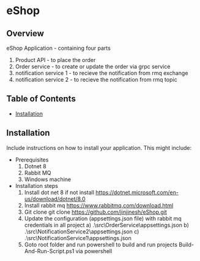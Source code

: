 # eShop

## Overview

eShop Application - containing four parts
1) Product API - to place the order 
2) Order service - to create or update the order via grpc service
3) notification service 1 - to recieve the notification from rmq exchange
4) notification service 2 - to recieve the notification from rmq topic

## Table of Contents

- [Installation](#installation)

## Installation

Include instructions on how to install your application. This might include:

- Prerequisites
    1) Dotnet 8
    2) Rabbit MQ
    3) Windows machine
- Installation steps
    1) Install dot net 8 if not install https://dotnet.microsoft.com/en-us/download/dotnet/8.0
    2) Install rabbit mq https://www.rabbitmq.com/download.html
    3) Git clone 
        git clone https://github.com/jinjinesh/eShop.git
    3) Update the configuration (appsettings.json file) with rabbit mq credentials in all project
        a) .\src\OrderService\appsettings.json
        b) .\src\NotificationService2\appsettings.json
        c) .\src\NotificationService1\appsettings.json
    4) Goto root folder and run powershell to build and run projects Build-And-Run-Script.ps1 via powershell
